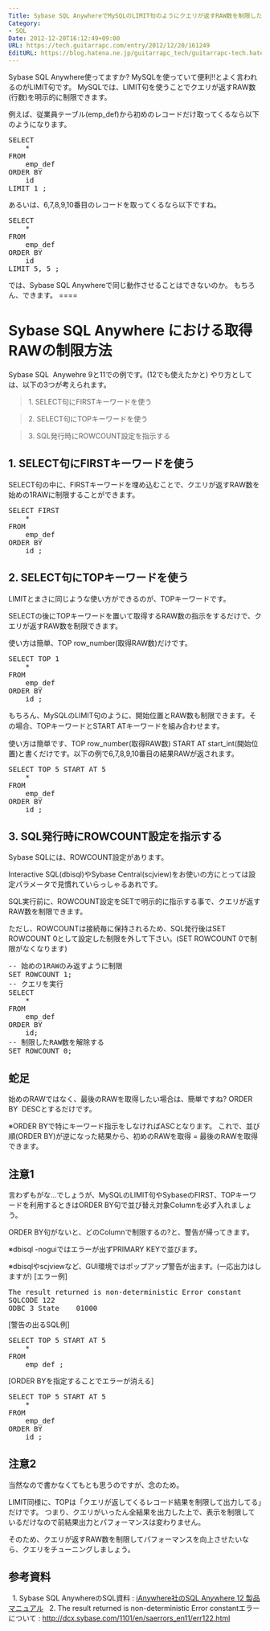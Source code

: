 ```yaml
---
Title: Sybase SQL AnywhereでMySQLのLIMIT句のようにクエリが返すRAW数を制限したい
Category:
- SQL
Date: 2012-12-20T16:12:49+09:00
URL: https://tech.guitarrapc.com/entry/2012/12/20/161249
EditURL: https://blog.hatena.ne.jp/guitarrapc_tech/guitarrapc-tech.hatenablog.com/atom/entry/11696248318757676031
---
```


<p>Sybase SQL Anywhere使ってますか? MySQLを使っていて便利!!とよく言われるのがLIMIT句です。 MySQLでは、LIMIT句を使うことでクエリが返すRAW数(行数)を明示的に制限できます。</p>
<p>例えば、従業員テーブル(emp_def)から初めのレコードだけ取ってくるなら以下のようになります。</p>
<pre class="brush: sql">SELECT
	*
FROM
	emp_def
ORDER BY
	id
LIMIT 1 ;
</pre>
<p>あるいは、6,7,8,9,10番目のレコードを取ってくるなら以下ですね。</p>
<pre class="brush: sql">SELECT
	*
FROM
	emp_def
ORDER BY
	id
LIMIT 5, 5 ;
</pre>
<p>では、Sybase SQL Anywhereで同じ動作させることはできないのか。 もちろん、できます。 ====</p>
<h1>Sybase SQL Anywhere における取得RAWの制限方法</h1>
<p>Sybase SQL  Anywehre 9と11での例です。(12でも使えたかと) やり方としては、以下の3つが考えられます。</p>
<blockquote>1. SELECT句にFIRSTキーワードを使う</blockquote>
<blockquote>2. SELECT句にTOPキーワードを使う</blockquote>
<blockquote>3. SQL発行時にROWCOUNT設定を指示する</blockquote>
<h2>1. SELECT句にFIRSTキーワードを使う</h2>
<p>SELECT句の中に、FIRSTキーワードを埋め込むことで、クエリが返すRAW数を始めの1RAWに制限することができます。</p>
<pre class="brush: sql">SELECT FIRST
	*
FROM
	emp_def
ORDER BY
	id ;
</pre>
<h2>2. SELECT句にTOPキーワードを使う</h2>
<p>LIMITとまさに同じような使い方ができるのが、TOPキーワードです。</p>
<p>SELECTの後にTOPキーワードを置いて取得するRAW数の指示をするだけで、クエリが返すRAW数を制限できます。</p>
<p>使い方は簡単、TOP row_number(取得RAW数)だけです。</p>
<pre class="brush: sql">SELECT TOP 1
	*
FROM
	emp_def
ORDER BY
	id ;
</pre>
<p>もちろん、MySQLのLIMIT句のように、開始位置とRAW数も制限できます。<span style="line-height: 1.5;">その場合、TOPキーワードとSTART ATキーワードを組み合わせます。</span></p>
<p>使い方は簡単です、TOP row_number(取得RAW数) START AT start_int(開始位置)と書くだけです。以下の例で6,7,8,9,10番目の結果RAWが返されます。</p>
<pre class="brush: sql">SELECT TOP 5 START AT 5
	*
FROM
	emp_def
ORDER BY
	id ;
</pre>
<h2>3. SQL発行時にROWCOUNT設定を指示する</h2>
<p>Sybase SQLには、ROWCOUNT設定があります。</p>
<p>Interactive SQL(dbisql)やSybase Central(scjview)をお使いの方にとっては設定パラメータで見慣れていらっしゃるあれです。</p>
<p>SQL実行前に、ROWCOUNT設定をSETで明示的に指示する事で、クエリが返すRAW数を制限できます。</p>
<p>ただし、ROWCOUNTは接続毎に保持されるため、SQL発行後はSET ROWCOUNT 0として設定した制限を外して下さい。(SET ROWCOUNT 0で制限がなくなります)</p>
<pre class="brush: sql">-- 始めの1RAWのみ返すように制限
SET ROWCOUNT 1;
-- クエリを実行
SELECT
	*
FROM
	emp_def
ORDER BY
	id;
-- 制限したRAW数を解除する
SET ROWCOUNT 0;
</pre>
<h2>蛇足</h2>
<p>始めのRAWではなく、最後のRAWを取得したい場合は、簡単ですね? ORDER BY  DESCとするだけです。</p>
<p>※ORDER BYで特にキーワード指示をしなければASCとなります。 これで、並び順(ORDER BY)が逆になった結果から、初めのRAWを取得 = 最後のRAWを取得できます。</p>
<h2>注意1</h2>
<p>言わずもがな…でしょうが、MySQLのLIMIT句やSybaseのFIRST、TOPキーワードを利用するときはORDER BY句で並び替え対象Columnを必ず入れましょう。</p>
<p>ORDER BY句がないと、どのColumnで制限するの?と、警告が帰ってきます。</p>
<p>※dbisql -noguiではエラーが出ずPRIMARY KEYで並びます。</p>
<p>※dbisqlやscjviewなど、GUI環境ではポップアップ警告が出ます。(一応出力はしますが) [エラー例]</p>
<pre class="brush: powershell">The result returned is non-deterministic Error constant
SQLCODE	122
ODBC 3 State	01000
</pre>
<p>[警告の出るSQL例]</p>
<pre class="brush: sql">SELECT TOP 5 START AT 5
	*
FROM
	emp_def ;
</pre>
<p>[ORDER BYを指定することでエラーが消える]</p>
<pre class="brush: sql">SELECT TOP 5 START AT 5
	*
FROM
	emp_def
ORDER BY
	id ;
</pre>
<h2>注意2</h2>
<p>当然なので書かなくてもとも思うのですが、念のため。</p>
<p>LIMIT同様に、TOPは「クエリが返してくるレコード結果を制限して出力してる」だけです。 つまり、クエリがいったん全結果を出力した上で、表示を制限しているだけなので前結果出力とパフォーマンスは変わりません。</p>
<p>そのため、クエリが返すRAW数を制限してパフォーマンスを向上させたいなら、クエリをチューニングしましょう。</p>
<h2>参考資料</h2>
<p>  1. Sybase SQL AnywhereのSQL資料 : <a href="http://www.ianywhere.jp/developers/product_manuals/sqlanywhere/1201/index.html">iAnywhere社のSQL Anywhere 12 製品マニュアル</a>   2. The result returned is non-deterministic Error constantエラーについて : <a href="http://dcx.sybase.com/1101/en/saerrors_en11/err122.html">http://dcx.sybase.com/1101/en/saerrors_en11/err122.html</a></p>
